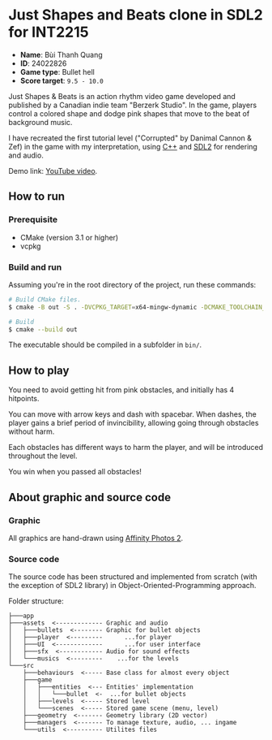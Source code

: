 # Just Shapes and Beats clone in SDL2 for INT2215

- **Name**: Bùi Thanh Quang
- **ID**: 24022826
- **Game type**: Bullet hell
- **Score target**: `9.5 - 10.0`

Just Shapes & Beats is an action rhythm video game developed and published by a Canadian indie team "Berzerk Studio".
In the game, players control a colored shape and dodge pink shapes that move to the beat of background music.

I have recreated the first tutorial level ("Corrupted" by Danimal Cannon & Zef) in the game with my interpretation, using [C++](https://en.wikipedia.org/wiki/C++) and [SDL2](https://www.libsdl.org/) for rendering and audio.

Demo link: [YouTube video](https://youtu.be/g5tNeI9mOIs).

## How to run

### Prerequisite

- CMake (version 3.1 or higher)
- vcpkg

### Build and run

Assuming you're in the root directory of the project, run these commands:

```sh
# Build CMake files.
$ cmake -B out -S . -DVCPKG_TARGET=x64-mingw-dynamic -DCMAKE_TOOLCHAIN_FILE=%VCPKG_ROOT%\scripts\buildsystems\vcpkg.cmake

# Build
$ cmake --build out
```

The executable should be compiled in a subfolder in `bin/`.

## How to play

You need to avoid getting hit from pink obstacles, and initially has 4 hitpoints.

You can move with arrow keys and dash with spacebar.
When dashes, the player gains a brief period of invincibility, allowing going through obstacles without harm.

Each obstacles has different ways to harm the player, and will be introduced throughout the level.

You win when you passed all obstacles!

## About graphic and source code

### Graphic

All graphics are hand-drawn using [Affinity Photos 2](https://affinity.serif.com/en-us/photo/).

### Source code

The source code has been structured and implemented from scratch (with the exception of SDL2 library) in Object-Oriented-Programming approach.

Folder structure:
```
├───app
├───assets  <------------- Graphic and audio
│   ├───bullets  <-------- Graphic for bullet objects
│   ├───player  <---------      ...for player
│   ├───UI  <-------------      ...for user interface
│   ├───sfx  <------------ Audio for sound effects
│   └───musics  <---------    ...for the levels
└───src
    ├───behaviours  <----- Base class for almost every object
    ├───game
    │   ├───entities  <--- Entities' implementation
    │   │   └───bullet  <-  ...for bullet objects
    │   ├───levels  <----- Stored level
    │   └───scenes  <----- Stored game scene (menu, level)
    ├───geometry  <------- Geometry library (2D vector)
    ├───managers  <------- To manage texture, audio, ... ingame
    └───utils  <---------- Utilites files
```
